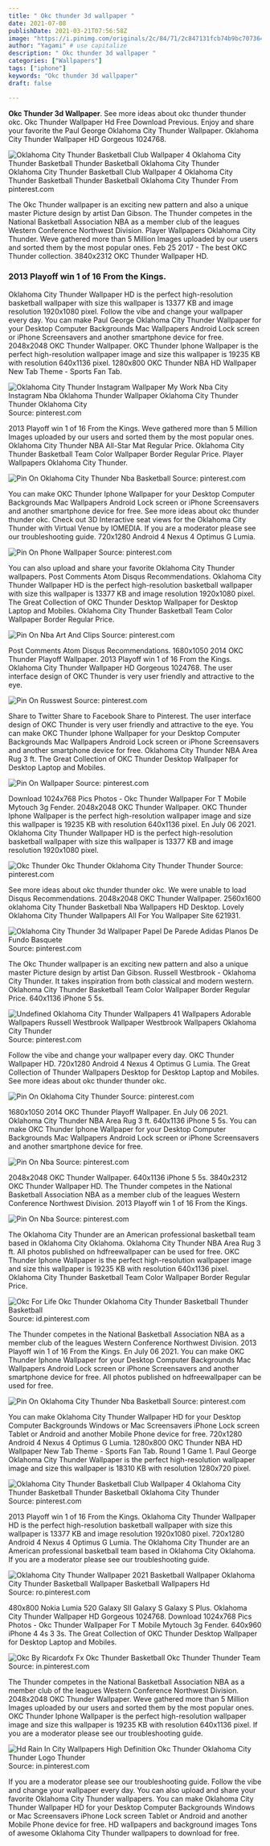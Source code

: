```yaml
---
title: " Okc thunder 3d wallpaper "
date: 2021-07-08
publishDate: 2021-03-21T07:56:58Z
image: "https://i.pinimg.com/originals/2c/84/71/2c847131fcb74b9bc70736455d12c906.jpg"
author: "Yagami" # use capitalize
description: " Okc thunder 3d wallpaper "
categories: ["Wallpapers"]
tags: ["iphone"]
keywords: "Okc thunder 3d wallpaper"
draft: false

---
```



**Okc Thunder 3d Wallpaper**. See more ideas about okc thunder thunder okc. Okc Thunder Wallpaper Hd Free Download Previous. Enjoy and share your favorite the Paul George Oklahoma City Thunder Wallpaper. Oklahoma City Thunder Wallpaper HD Gorgeous 1024768.

![Oklahoma City Thunder Basketball Club Wallpaper 4 Oklahoma City Thunder Basketball Thunder Basketball Oklahoma City Thunder](https://i.pinimg.com/originals/98/99/78/9899780dda35047c8acd4e208aac9552.jpg "Oklahoma City Thunder Basketball Club Wallpaper 4 Oklahoma City Thunder Basketball Thunder Basketball Oklahoma City Thunder")
Oklahoma City Thunder Basketball Club Wallpaper 4 Oklahoma City Thunder Basketball Thunder Basketball Oklahoma City Thunder From pinterest.com


The Okc Thunder wallpaper is an exciting new pattern and also a unique master Picture design by artist Dan Gibson. The Thunder competes in the National Basketball Association NBA as a member club of the leagues Western Conference Northwest Division. Player Wallpapers Oklahoma City Thunder. Weve gathered more than 5 Million Images uploaded by our users and sorted them by the most popular ones. Feb 25 2017 - The best OKC Thunder collection. 3840x2312 OKC Thunder Wallpaper HD.

### 2013 Playoff win 1 of 16 From the Kings.

Oklahoma City Thunder Wallpaper HD is the perfect high-resolution basketball wallpaper with size this wallpaper is 13377 KB and image resolution 1920x1080 pixel. Follow the vibe and change your wallpaper every day. You can make Paul George Oklahoma City Thunder Wallpaper for your Desktop Computer Backgrounds Mac Wallpapers Android Lock screen or iPhone Screensavers and another smartphone device for free. 2048x2048 OKC Thunder Wallpaper. OKC Thunder Iphone Wallpaper is the perfect high-resolution wallpaper image and size this wallpaper is 19235 KB with resolution 640x1136 pixel. 1280x800 OKC Thunder NBA HD Wallpaper New Tab Theme - Sports Fan Tab.


![Oklahoma City Thunder Instagram Wallpaper My Work Nba City Instagram Nba Oklahoma Thunder Wallpaper Oklahoma City Thunder Thunder Oklahoma City](https://i.pinimg.com/736x/1e/83/ef/1e83ef8c696914b6887bb63bd42717d0.jpg "Oklahoma City Thunder Instagram Wallpaper My Work Nba City Instagram Nba Oklahoma Thunder Wallpaper Oklahoma City Thunder Thunder Oklahoma City")
Source: pinterest.com

2013 Playoff win 1 of 16 From the Kings. Weve gathered more than 5 Million Images uploaded by our users and sorted them by the most popular ones. Oklahoma City Thunder NBA All-Star Mat Regular Price. Oklahoma City Thunder Basketball Team Color Wallpaper Border Regular Price. Player Wallpapers Oklahoma City Thunder.

![Pin On Oklahoma City Thunder Nba Basketball](https://i.pinimg.com/originals/de/4d/13/de4d13c7bfa7e744c9f715abf5e4e9b8.jpg "Pin On Oklahoma City Thunder Nba Basketball")
Source: pinterest.com

You can make OKC Thunder Iphone Wallpaper for your Desktop Computer Backgrounds Mac Wallpapers Android Lock screen or iPhone Screensavers and another smartphone device for free. See more ideas about okc thunder thunder okc. Check out 3D Interactive seat views for the Oklahoma City Thunder with Virtual Venue by IOMEDIA. If you are a moderator please see our troubleshooting guide. 720x1280 Android 4 Nexus 4 Optimus G Lumia.

![Pin On Phone Wallpaper](https://i.pinimg.com/originals/de/a0/54/dea054e49acbc70c82e049d3c82cbcf6.jpg "Pin On Phone Wallpaper")
Source: pinterest.com

You can also upload and share your favorite Oklahoma City Thunder wallpapers. Post Comments Atom Disqus Recommendations. Oklahoma City Thunder Wallpaper HD is the perfect high-resolution basketball wallpaper with size this wallpaper is 13377 KB and image resolution 1920x1080 pixel. The Great Collection of OKC Thunder Desktop Wallpaper for Desktop Laptop and Mobiles. Oklahoma City Thunder Basketball Team Color Wallpaper Border Regular Price.

![Pin On Nba Art And Clips](https://i.pinimg.com/474x/5c/6c/ea/5c6cea5a5fa2fcb46c3d86d5b8b32edc.jpg "Pin On Nba Art And Clips")
Source: pinterest.com

Post Comments Atom Disqus Recommendations. 1680x1050 2014 OKC Thunder Playoff Wallpaper. 2013 Playoff win 1 of 16 From the Kings. Oklahoma City Thunder Wallpaper HD Gorgeous 1024768. The user interface design of OKC Thunder is very user friendly and attractive to the eye.

![Pin On Russwest](https://i.pinimg.com/originals/a3/b8/da/a3b8da6986d595cd30bd28d6ce274417.png "Pin On Russwest")
Source: pinterest.com

Share to Twitter Share to Facebook Share to Pinterest. The user interface design of OKC Thunder is very user friendly and attractive to the eye. You can make OKC Thunder Iphone Wallpaper for your Desktop Computer Backgrounds Mac Wallpapers Android Lock screen or iPhone Screensavers and another smartphone device for free. Oklahoma City Thunder NBA Area Rug 3 ft. The Great Collection of OKC Thunder Desktop Wallpaper for Desktop Laptop and Mobiles.

![Pin On Wallpaper](https://i.pinimg.com/originals/77/0e/a6/770ea626101eda790783f00ee5acf11e.jpg "Pin On Wallpaper")
Source: pinterest.com

Download 1024x768 Pics Photos - Okc Thunder Wallpaper For T Mobile Mytouch 3g Fender. 2048x2048 OKC Thunder Wallpaper. OKC Thunder Iphone Wallpaper is the perfect high-resolution wallpaper image and size this wallpaper is 19235 KB with resolution 640x1136 pixel. En July 06 2021. Oklahoma City Thunder Wallpaper HD is the perfect high-resolution basketball wallpaper with size this wallpaper is 13377 KB and image resolution 1920x1080 pixel.

![Okc Thunder Okc Thunder Oklahoma City Thunder Thunder](https://i.pinimg.com/originals/a6/45/68/a645686fdc1fa68b326382eb33267581.jpg "Okc Thunder Okc Thunder Oklahoma City Thunder Thunder")
Source: pinterest.com

See more ideas about okc thunder thunder okc. We were unable to load Disqus Recommendations. 2048x2048 OKC Thunder Wallpaper. 2560x1600 oklahoma City Thunder Basketball Nba Wallpapers HD Desktop. Lovely Oklahoma City Thunder Wallpapers All For You Wallpaper Site 621931.

![Oklahoma City Thunder 3d Wallpaper Papel De Parede Adidas Planos De Fundo Basquete](https://i.pinimg.com/originals/c9/27/84/c92784ece2c635a3f0ac68f2f1ee0f26.jpg "Oklahoma City Thunder 3d Wallpaper Papel De Parede Adidas Planos De Fundo Basquete")
Source: pinterest.com

The Okc Thunder wallpaper is an exciting new pattern and also a unique master Picture design by artist Dan Gibson. Russell Westbrook - Oklahoma City Thunder. It takes inspiration from both classical and modern western. Oklahoma City Thunder Basketball Team Color Wallpaper Border Regular Price. 640x1136 iPhone 5 5s.

![Undefined Oklahoma City Thunder Wallpapers 41 Wallpapers Adorable Wallpapers Russell Westbrook Wallpaper Westbrook Wallpapers Oklahoma City Thunder](https://i.pinimg.com/originals/26/b2/6c/26b26cd80436b23841cff65601315e2c.jpg "Undefined Oklahoma City Thunder Wallpapers 41 Wallpapers Adorable Wallpapers Russell Westbrook Wallpaper Westbrook Wallpapers Oklahoma City Thunder")
Source: pinterest.com

Follow the vibe and change your wallpaper every day. OKC Thunder Wallpaper HD. 720x1280 Android 4 Nexus 4 Optimus G Lumia. The Great Collection of Thunder Wallpapers Desktop for Desktop Laptop and Mobiles. See more ideas about okc thunder thunder okc.

![Pin On Oklahoma City Thunder](https://i.pinimg.com/originals/88/f2/28/88f2280ec5af655230f6c35310934001.jpg "Pin On Oklahoma City Thunder")
Source: pinterest.com

1680x1050 2014 OKC Thunder Playoff Wallpaper. En July 06 2021. Oklahoma City Thunder NBA Area Rug 3 ft. 640x1136 iPhone 5 5s. You can make OKC Thunder Iphone Wallpaper for your Desktop Computer Backgrounds Mac Wallpapers Android Lock screen or iPhone Screensavers and another smartphone device for free.

![Pin On Nba](https://i.pinimg.com/originals/84/cc/a3/84cca3b5fbc4e6c5bbe757580aa9a871.jpg "Pin On Nba")
Source: pinterest.com

2048x2048 OKC Thunder Wallpaper. 640x1136 iPhone 5 5s. 3840x2312 OKC Thunder Wallpaper HD. The Thunder competes in the National Basketball Association NBA as a member club of the leagues Western Conference Northwest Division. 2013 Playoff win 1 of 16 From the Kings.

![Pin On Nba](https://i.pinimg.com/originals/b1/10/3e/b1103e40baee77a25f20545b29178b8b.jpg "Pin On Nba")
Source: pinterest.com

The Oklahoma City Thunder are an American professional basketball team based in Oklahoma City Oklahoma. Oklahoma City Thunder NBA Area Rug 3 ft. All photos published on hdfreewallpaper can be used for free. OKC Thunder Iphone Wallpaper is the perfect high-resolution wallpaper image and size this wallpaper is 19235 KB with resolution 640x1136 pixel. Oklahoma City Thunder Basketball Team Color Wallpaper Border Regular Price.

![Okc For Life Okc Thunder Oklahoma City Thunder Basketball Thunder Basketball](https://i.pinimg.com/originals/59/6f/29/596f297062fec1842609bc449ab00e3c.jpg "Okc For Life Okc Thunder Oklahoma City Thunder Basketball Thunder Basketball")
Source: id.pinterest.com

The Thunder competes in the National Basketball Association NBA as a member club of the leagues Western Conference Northwest Division. 2013 Playoff win 1 of 16 From the Kings. En July 06 2021. You can make OKC Thunder Iphone Wallpaper for your Desktop Computer Backgrounds Mac Wallpapers Android Lock screen or iPhone Screensavers and another smartphone device for free. All photos published on hdfreewallpaper can be used for free.

![Pin On Oklahoma City Thunder Nba Basketball](https://i.pinimg.com/originals/7d/63/bd/7d63bde9656c742295180e89c6fcd0f4.jpg "Pin On Oklahoma City Thunder Nba Basketball")
Source: pinterest.com

You can make Oklahoma City Thunder Wallpaper HD for your Desktop Computer Backgrounds Windows or Mac Screensavers iPhone Lock screen Tablet or Android and another Mobile Phone device for free. 720x1280 Android 4 Nexus 4 Optimus G Lumia. 1280x800 OKC Thunder NBA HD Wallpaper New Tab Theme - Sports Fan Tab. Round 1 Game 1. Paul George Oklahoma City Thunder Wallpaper is the perfect high-resolution wallpaper image and size this wallpaper is 18310 KB with resolution 1280x720 pixel.

![Oklahoma City Thunder Basketball Club Wallpaper 4 Oklahoma City Thunder Basketball Thunder Basketball Oklahoma City Thunder](https://i.pinimg.com/originals/98/99/78/9899780dda35047c8acd4e208aac9552.jpg "Oklahoma City Thunder Basketball Club Wallpaper 4 Oklahoma City Thunder Basketball Thunder Basketball Oklahoma City Thunder")
Source: pinterest.com

2013 Playoff win 1 of 16 From the Kings. Oklahoma City Thunder Wallpaper HD is the perfect high-resolution basketball wallpaper with size this wallpaper is 13377 KB and image resolution 1920x1080 pixel. 720x1280 Android 4 Nexus 4 Optimus G Lumia. The Oklahoma City Thunder are an American professional basketball team based in Oklahoma City Oklahoma. If you are a moderator please see our troubleshooting guide.

![Oklahoma City Thunder Wallpaper 2021 Basketball Wallpaper Oklahoma City Thunder Basketball Wallpaper Basketball Wallpapers Hd](https://i.pinimg.com/originals/ef/9b/f4/ef9bf49816c4c848dbbb2d381b002a5a.jpg "Oklahoma City Thunder Wallpaper 2021 Basketball Wallpaper Oklahoma City Thunder Basketball Wallpaper Basketball Wallpapers Hd")
Source: ro.pinterest.com

480x800 Nokia Lumia 520 Galaxy SII Galaxy S Galaxy S Plus. Oklahoma City Thunder Wallpaper HD Gorgeous 1024768. Download 1024x768 Pics Photos - Okc Thunder Wallpaper For T Mobile Mytouch 3g Fender. 640x960 iPhone 4 4s 3 3s. The Great Collection of OKC Thunder Desktop Wallpaper for Desktop Laptop and Mobiles.

![Okc By Ricardofx Fx Okc Thunder Basketball Okc Thunder Thunder Team](https://i.pinimg.com/originals/75/97/34/759734257a035bf7681b2b3a6f637230.jpg "Okc By Ricardofx Fx Okc Thunder Basketball Okc Thunder Thunder Team")
Source: in.pinterest.com

The Thunder competes in the National Basketball Association NBA as a member club of the leagues Western Conference Northwest Division. 2048x2048 OKC Thunder Wallpaper. Weve gathered more than 5 Million Images uploaded by our users and sorted them by the most popular ones. OKC Thunder Iphone Wallpaper is the perfect high-resolution wallpaper image and size this wallpaper is 19235 KB with resolution 640x1136 pixel. If you are a moderator please see our troubleshooting guide.

![Hd Rain In City Wallpapers High Definition Okc Thunder Oklahoma City Thunder Logo Thunder](https://i.pinimg.com/originals/2c/84/71/2c847131fcb74b9bc70736455d12c906.jpg "Hd Rain In City Wallpapers High Definition Okc Thunder Oklahoma City Thunder Logo Thunder")
Source: in.pinterest.com

If you are a moderator please see our troubleshooting guide. Follow the vibe and change your wallpaper every day. You can also upload and share your favorite Oklahoma City Thunder wallpapers. You can make Oklahoma City Thunder Wallpaper HD for your Desktop Computer Backgrounds Windows or Mac Screensavers iPhone Lock screen Tablet or Android and another Mobile Phone device for free. HD wallpapers and background images Tons of awesome Oklahoma City Thunder wallpapers to download for free.

